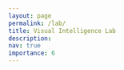 ```yaml
---
layout: page
permalink: /lab/
title: Visual Intelligence Lab
description: 
nav: true
importance: 6
---
```

